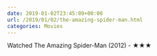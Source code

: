 ```yaml
---
date: 2019-01-02T23:45:09+00:00
url: /2019/01/02/the-amazing-spider-man.html
categories: Movies
---
```

Watched The Amazing Spider-Man (2012) - ★★★




